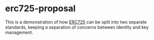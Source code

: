 # erc725-proposal

This is a demonstration of how [ERC725](https://github.com/ethereum/EIPs/issues/725) can be split into two separate standards, keeping a separation of concerns between identity and key management.
